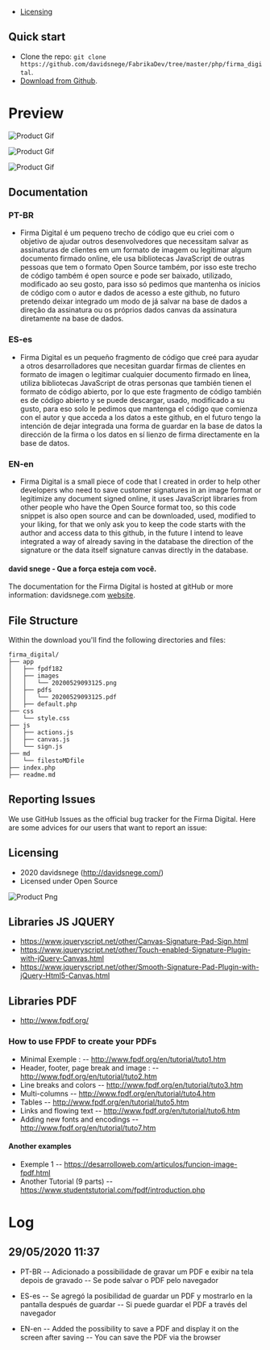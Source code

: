 * [Licensing](#licensing)

## Quick start

- Clone the repo: `git clone https://github.com/davidsnege/FabrikaDev/tree/master/php/firma_digital`.
- [Download from Github](https://github.com/davidsnege/FabrikaDev/tree/master/php/firma_digital).

# Preview

![Product Gif](http://davidsnege.com/wp-content/uploads/2020/05/001.gif)

![Product Gif](http://davidsnege.com/wp-content/uploads/2020/05/004.gif)

![Product Gif](http://davidsnege.com/wp-content/uploads/2020/05/003.gif)

## Documentation

### PT-BR

- Firma Digital é um pequeno trecho de código que eu criei com o objetivo de ajudar outros desenvolvedores que necessitam salvar
as assinaturas de clientes em um formato de imagem ou legitimar algum documento firmado online, ele usa bibliotecas JavaScript de
outras pessoas que tem o formato Open Source também, por isso este trecho de código também é open source e pode ser baixado, 
utilizado, modificado ao seu gosto, para isso só pedimos que mantenha os inicios de código com o autor e dados de acesso a este 
github, no futuro pretendo deixar integrado um modo de já salvar na base de dados a direção da assinatura ou os próprios dados
canvas da assinatura diretamente na base de dados.

### ES-es

- Firma Digital es un pequeño fragmento de código que creé para ayudar a otros desarrolladores que necesitan guardar
firmas de clientes en formato de imagen o legitimar cualquier documento firmado en línea, utiliza bibliotecas JavaScript de
otras personas que también tienen el formato de código abierto, por lo que este fragmento de código también es de código abierto y se puede descargar,
usado, modificado a su gusto, para eso solo le pedimos que mantenga el código que comienza con el autor y que acceda a los datos a este
github, en el futuro tengo la intención de dejar integrada una forma de guardar en la base de datos la dirección de la firma o los datos en sí
lienzo de firma directamente en la base de datos.

### EN-en

- Firma Digital is a small piece of code that I created in order to help other developers who need to save
customer signatures in an image format or legitimize any document signed online, it uses JavaScript libraries from
other people who have the Open Source format too, so this code snippet is also open source and can be downloaded,
used, modified to your liking, for that we only ask you to keep the code starts with the author and access data to this
github, in the future I intend to leave integrated a way of already saving in the database the direction of the signature or the data itself
signature canvas directly in the database.

#### david snege - Que a força esteja com você.

The documentation for the Firma Digital is hosted at gitHub or more information: davidsnege.com [website](http://davidsnege.com).

## File Structure
Within the download you'll find the following directories and files:

```
firma_digital/
├── app
│   ├── fpdf182
│   ├── images
│   │   └── 20200529093125.png
│   ├── pdfs
│   │   └── 20200529093125.pdf
│   ├── default.php
├── css
│   └── style.css
├── js
│   ├── actions.js
│   ├── canvas.js
│   └── sign.js
├── md
│   └── filestoMDfile
├── index.php
├── readme.md
```

## Reporting Issues

We use GitHub Issues as the official bug tracker for the Firma Digital. Here are some advices for our users that want to report an issue:

## Licensing

- 2020 davidsnege (http://davidsnege.com/)
- Licensed under Open Source

![Product Png](http://davidsnege.com/wp-content/uploads/2020/05/descarga.png)

## Libraries JS JQUERY

- https://www.jqueryscript.net/other/Canvas-Signature-Pad-Sign.html
- https://www.jqueryscript.net/other/Touch-enabled-Signature-Plugin-with-jQuery-Canvas.html
- https://www.jqueryscript.net/other/Smooth-Signature-Pad-Plugin-with-jQuery-Html5-Canvas.html

## Libraries PDF

- http://www.fpdf.org/

### How to use FPDF to create your PDFs

- Minimal Exemple : 
-- http://www.fpdf.org/en/tutorial/tuto1.htm
- Header, footer, page break and image : 
-- http://www.fpdf.org/en/tutorial/tuto2.htm
- Line breaks and colors
-- http://www.fpdf.org/en/tutorial/tuto3.htm
- Multi-columns
-- http://www.fpdf.org/en/tutorial/tuto4.htm
- Tables
-- http://www.fpdf.org/en/tutorial/tuto5.htm
- Links and flowing text
-- http://www.fpdf.org/en/tutorial/tuto6.htm
- Adding new fonts and encodings
-- http://www.fpdf.org/en/tutorial/tuto7.htm

#### Another examples

- Exemple 1
-- https://desarrolloweb.com/articulos/funcion-image-fpdf.html
- Another Tutorial (9 parts)
-- https://www.studentstutorial.com/fpdf/introduction.php

# Log 

## 29/05/2020 11:37

- PT-BR 
-- Adicionado a possibilidade de gravar um PDF e exibir na tela depois de gravado
-- Se pode salvar o PDF pelo navegador

- ES-es
-- Se agregó la posibilidad de guardar un PDF y mostrarlo en la pantalla después de guardar
-- Si puede guardar el PDF a través del navegador

- EN-en
-- Added the possibility to save a PDF and display it on the screen after saving
-- You can save the PDF via the browser

